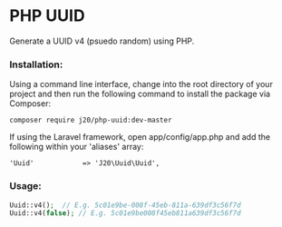 PHP UUID
========

Generate a UUID v4 (psuedo random) using PHP.

### Installation:

Using a command line interface, change into the root directory of your project and then run the following command to install the package via Composer:

```
composer require j20/php-uuid:dev-master
```

If using the Laravel framework, open app/config/app.php and add the following within your 'aliases' array:

```
'Uuid'            => 'J20\Uuid\Uuid',
```

### Usage:

```PHP
Uuid::v4();  // E.g. 5c01e9be-008f-45eb-811a-639df3c56f7d
Uuid::v4(false); // E.g. 5c01e9be008f45eb811a639df3c56f7d
```

